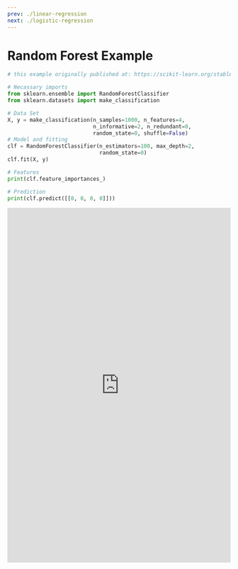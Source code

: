```yaml
---
prev: ./linear-regression
next: ./logistic-regression
---
```

# Random Forest  Example 

```python
# this example originally published at: https://scikit-learn.org/stable/modules/generated/sklearn.ensemble.RandomForestClassifier.html

# Necassary imports 
from sklearn.ensemble import RandomForestClassifier
from sklearn.datasets import make_classification

# Data Set
X, y = make_classification(n_samples=1000, n_features=4,
                           n_informative=2, n_redundant=0,
                           random_state=0, shuffle=False)
# Model and fitting
clf = RandomForestClassifier(n_estimators=100, max_depth=2,
                             random_state=0)
clf.fit(X, y)  

# Features
print(clf.feature_importances_)

# Prediction
print(clf.predict([[0, 0, 0, 0]]))
```

<iframe height="800px" width="100%" src="https://repl.it/@omertarik96/random-forest?lite=true" scrolling="no" frameborder="no" allowtransparency="true" allowfullscreen="true" sandbox="allow-forms allow-pointer-lock allow-popups allow-same-origin allow-scripts allow-modals"></iframe>
